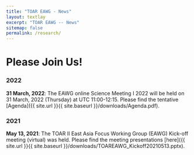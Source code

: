 ```yaml
---
title: "TOAR EAWG - News"
layout: textlay
excerpt: "TOAR EAWG -- News"
sitemap: false
permalink: /research/
---
```


# Please Join Us!


### 2022


**31 March, 2022**: The EAWG online Science Meeting I 2022 will be held on 31 March, 2022 (Thursday) at UTC 11:00-12:15. Please find the tentative [Agenda]({{ site.url }}{{ site.baseurl }}/downloads/Agenda.pdf).

### 2021
**May 13, 2021**: The TOAR II East Asia Focus Working Group (EAWG) Kick-off meeting (virtual) was held. Please find the meeting presentations [here]({{ site.url }}{{ site.baseurl }}/downloads/TOAREAWG_Kickoff20210513.pptx).



